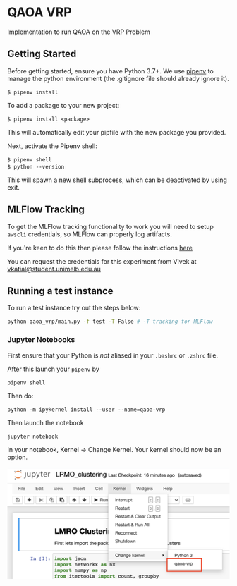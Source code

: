 # QAOA VRP

Implementation to run QAOA on the VRP Problem

## Getting Started
Before getting started, ensure you have Python 3.7+. We use [pipenv](https://pipenv-fork.readthedocs.io/en/latest/) to manage the python environment (the .gitignore file should already ignore it).

```{shell}
$ pipenv install
```

To  add a package to your new project:
```{shell}
$ pipenv install <package>
```

This will automatically edit your pipfile with the new package you provided.

Next, activate the Pipenv shell:

```{shell}
$ pipenv shell
$ python --version
```

This will spawn a new shell subprocess, which can be deactivated by using exit.

## MLFlow Tracking

To get the MLFlow tracking functionality to work you will need to setup `awscli` credentials, so MLFlow can properly log artifacts.

If you're keen to do this then please follow the instructions [here](https://wiki-rcs.unimelb.edu.au/display/RCS/AWS+CLI)

You can request the credentials for this experiment from Vivek at vkatial@student.unimelb.edu.au

## Running a test instance
To run a test instance try out the steps below:
```bash
python qaoa_vrp/main.py -f test -T False # -T tracking for MLFlow
```

### Jupyter Notebooks

First ensure that your Python is *not* aliased in your `.bashrc` or `.zshrc` file.

After this launch your `pipenv` by

```{shell}
pipenv shell
```

Then do:

```{shell}
python -m ipykernel install --user --name=qaoa-vrp
```

Then launch the notebook

```{shell}
jupyter notebook
```

In your notebook, Kernel -> Change Kernel. Your kernel should now be an option.

<img src='jupyter-install.png'/>